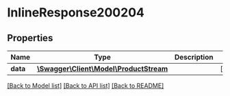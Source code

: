 # InlineResponse200204

## Properties
Name | Type | Description | Notes
------------ | ------------- | ------------- | -------------
**data** | [**\Swagger\Client\Model\ProductStream**](ProductStream.md) |  | [optional] 

[[Back to Model list]](../../README.md#documentation-for-models) [[Back to API list]](../../README.md#documentation-for-api-endpoints) [[Back to README]](../../README.md)

